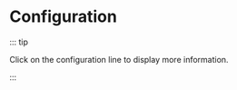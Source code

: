 # Configuration

<!--suppress HtmlUnknownAttribute -->
<script setup>
import ConfigViewer from "../../../components/ConfigViewer.vue";
import { data } from "../../../config-spec/leaves/en.data.mts";
</script>

::: tip

Click on the configuration line to display more information.

:::

<ConfigViewer :data=data name="leaves.yml"/>
